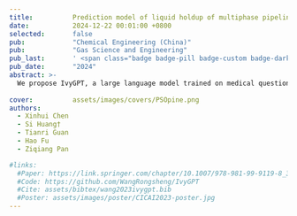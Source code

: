 ```yaml
---
title:          Prediction model of liquid holdup of multiphase pipelines based on PSO-BP algorithm
date:           2024-12-22 00:01:00 +0800
selected:       false
pub:            "Chemical Engineering (China)"
pub:            "Gas Science and Engineering"
pub_last:       ' <span class="badge badge-pill badge-custom badge-dark">Journal</span>'
pub_date:       "2024"
abstract: >-
  We propose IvyGPT, a large language model trained on medical question-answering data and reinforced with human feedback, achieving state-of-the-art performance for clinical conversational agents while containing over 33 billion parameters manageably within a small GPU cluster.To accurately predict the liquid holdup of two-phase flow in multiphase pipelines, leveraging relevant data obtained from previous indoor experiments on gas-liquid two-phase flow, the gray correlation analysis method was used to analyze the influence of pressure, temperature, inclination, pipe diameter, liquid-phase converted velocity, gas-phase converted velocity, and liquid-phase viscosity on the liquid holding of multiphase pipelines, which provided the basis for the determination of the input parameters; A BP neural network optimized based on PSO was used to construct a prediction model for liquid holdup in multiphase pipelines. The model was compared with three multiple regression prediction models, including both linear and nonlinear variants, as well as traditional BP neural networks, and BP neural network prediction models optimized by other algorithms for liquid holdup prediction. The results indicate that, in contrast to the conventional BP model, both the algorithm-optimized BP and the nonlinear multiple regression model display improved predictive performance. The multiple linear regression model performs the least accurately. Among them, the PSO-BP prediction model achieves a mean absolute error of 0.0452, a root mean square error of 0.0614, and a R-squared value of 0.9279 and demonstrates minimal errors and a high degree of fit. Moreover, under high liquid holdup conditions, the PSO-BP model maintains better prediction accuracy compared to other models, indicating that the PSOBP model is suitable for predicting the liquid holdup of multiphase pipelines.
  
cover:          assets/images/covers/PSOpine.png
authors:
  - Xinhui Chen
  - Si Huang†
  - Tianri Guan
  - Hao Fu
  - Ziqiang Pan

#links:
  #Paper: https://link.springer.com/chapter/10.1007/978-981-99-9119-8_34
  #Code: https://github.com/WangRongsheng/IvyGPT
  #Cite: assets/bibtex/wang2023ivygpt.bib
  #Poster: assets/images/poster/CICAI2023-poster.jpg
---
```

